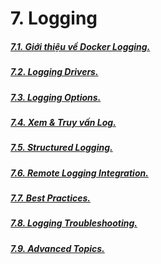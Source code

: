 # 7. Logging

##### [7.1. Giới thiệu về Docker Logging.](https://github.com/Phungvanquang/Website/blob/main/Docker/Logging/7.1.%20Gi%E1%BB%9Bi%20thi%E1%BB%87u%20v%E1%BB%81%20Docker%20Logging.md)
##### [7.2. Logging Drivers.](https://github.com/Phungvanquang/Website/blob/main/Docker/Logging/7.2.%20Logging%20Drivers.md)
##### [7.3. Logging Options.](https://github.com/Phungvanquang/Website/blob/main/Docker/Logging/7.3.%20Logging%20Options.md)
##### [7.4. Xem & Truy vấn Log.](https://github.com/Phungvanquang/Website/blob/main/Docker/Logging/7.4.%20Xem%20&%20Truy%20v%E1%BA%A5n%20Log.md)
##### [7.5. Structured Logging.]()
##### [7.6. Remote Logging Integration.]()
##### [7.7. Best Practices.]()
##### [7.8. Logging Troubleshooting.]()
##### [7.9. Advanced Topics.]()
